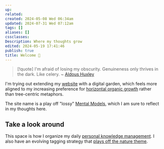 ```yaml
---
up: 
related: 
created: 2024-05-08 Wed 06:34am
updated: 2024-07-31 Wed 07:12am
tags: []
aliases: []
cssclasses: 
Description: Where my thoughts grow
edited: 2024-05-19 17:41:46
publish: true
title: Welcome 🌱
---
```


> [!quote]
> I'm afraid of losing my obscurity. Genuineness only thrives in the dark. Like celery.
> ~ [Aldous Huxley](https://www.azquotes.com/author/7118-Aldous_Huxley)

I'm trying out extending my [website](https://mbbroberg.fun) with a digital garden, which feels more aligned to my increasing preference for [horizontal organic growth](../content/garden/concepts/Rhizomes.md) rather than tree-centric metaphors.

The site name is a play off "lossy" [Mental Models](On%20Mental%20Models.md), which I am sure to reflect in my thoughts here.

## Take a look around

This space is how I organize my daily [personal knowledge management](My%20path%20to%20Personal%20Knowledge%20Management%20(PKM).md). I also have an evolving tagging strategy that [plays off the nature theme](Build%20a%20Digital%20Garden%20from%20Obsidian.md).
